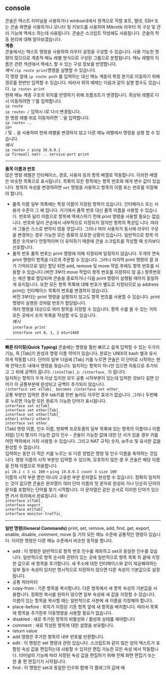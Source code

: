 ## console
콘솔은 텍스트 터미널을 사용하거나 winbox내에서 원격으로 직렬 포트, 텔넷, SSH 또는 콘솔 화면을 사용하거나 모니터 및 키보드를 사용하여 Mikrotik 라우터
의 구성 및 관리 기능에 액세스 하는데 사용됩니다. 콘솔은 스크립트 작성에도 사용됩니다. 콘솔의 작동 원리에 대해 알아보겠습니다. <br>
**계층** <br>
콘솔에서는 텍스트 명령을 사용하여 라우터 설정을 구성할 수 있습니다. 사용 가능한 명령이 많으므로 계층적 메뉴 레벨 방식으로 구성된 그룹으로 분할됩니다.
메뉴 레벨의 이름은 관련 섹션에서 액세스 할 수 있는 구성 정보를 반영합니다. <br>
*예시* `/ip route print`명령을 실행할 수 있습니다. <br>
각 명령 앞에 `ip route path` 를 입력하는 대신 메뉴 계층의 특정 분기로 이동하기 위해 경로를 한번만 입력할 수 있습니다. 따라서 위의 예제는 다음과 같이 
실행 할수도 있습니다. `ip route> print` <br>
현재 메뉴 계층 구조의 위치를 반영하기 위해 프롬프트가 변경됩니다. 최상위 레벨로 다시 이동하려면 '/'를 입력합니다. <br>
`ip route` <br>
`ip route> /` 입력시 /로 다시 변경됩니다. <br> 
한 명령 레벨 위로 이동하려면 '..'을 입력합니다. <br>
`ip route> ..` <br>
`ip>` <br>
/ 및 .. 을 사용하여 현재 레벨을 변경하지 않고 다른 메뉴 레벨에서 명령을 실행 할 수 있습니다. <br>
*예시* <br>
`ip route> / ping 10.0.0.1` <br>
`ip firewall nat> .. service-port print` <br>

-----
**품목 이름과 번호** <br>
많은 명령 레벨은 인터페이스, 경로, 사용자 등의 항목 배열로 작동합니다. 이러한 배열은 비슷한 목록으로 표시됩니다. 목록의 모든 항목에는 항목 번호와 매개
변수 값이 있습니다. 항목의 속성을 변경하려면 `set` 명령을 사용하고 항목의 이름 또는 번호를 지정해야 합니다. <br>
- 품목 이름
일부 목록에는 특정 이름이 지정된 항목이 있습니다. 인터페이스 또는 사용자 수준이 그 예 입니다. 거기에서 품목 번호 대신 품목 이름을 사용할 수 있습니
다. 번호와 달리 이름으로 항목에 액세스하기 전에 print 명령을 사용할 필요는 없습니다. 번호와 달리 콘손에서 내부적으로 지정되지 않지만 항목의 특성입
니다. 따라서 그들은 스스로 변하지 않을 것입니다. 그러나 여러 사용자가 동시에 라우터 구성을 변경하는 경우 가능한 모든 종류의 모호한 상황이 있습니다.
일반적으로 항목 이름은 숫자보다 안정적이며 더 유익하기 때문에 콘솔 스크립트를 작성할 때 숫자보다 선호합니다. <br>
- 품목 번호
품목 번호는 print 명령에 의해 지정되며 일정하지 않습니다. 두개의 연속 print 명령이 항목을 다르게 주문할 수 있습니다. 그러나 마지막 print 명령의 결
과 가 기억되므로 일단 할당 되면 add, remove 및 move 작업 후에도 항목 번호를 사용할 수 있습니다.(버전 3부터 move 작업이 항목 번호를 지정하지 않
음.) 항목번호는 세션 별로 할당되며 콘솔을 종료하거나 다음 print 명령이 실행될 때까지 동일하게 유지됩니다. 또한 모든 항목 목록에 대해 번호가 별도로 
지정되므로 ip address print는 인터페이스 목록의 번호를 변경하지 않습니다. <br>
버전 3부터는 print 명령을 실행하지 않고도 항목 번호를 사용할 수 있습니다. print명령이 실행된 것처럼 번호가 할당됩니다. <br>
여러 명령을 대상으로 여러 항목을 지정할 수 있습니다. 항목 수를 쓸 수 있는 거의 모든 곳에서 숫자 목록을 작성할 수도 있습니다. <br>
*예시* <br>
`interface print` <br>
`interface set 0, 1, 2 mtu+1460` <br>

-----
**빠른 타이핑(Quick Typing)**
콘솔에는 명령을 훨씬 빠르고 쉽게 입력할 수 있는 두가지 기능, 즉 [Tab]키 완성과 명령 이름 약어가 있습니다. 완료는 UNIX의 bash 쉘과 유사하게 작동합
니다. 단어의 일부 다음에 [Tab] 키를 누르면 콘솔은 이 단어로 시작하는 현재 컨텍스트 내에서 명령을 찾습니다. 일치하는 항목이 하나만 있으면 자동으로 
추가되고 그 뒤에 공백이 옵니다. `/inte[Tab]_는 /interface_` 가 됩니다. <br>
일치하는 항목이 두개 이상 있지만 모두 공통 시작부분이 있는데 입력한 것보다 길면 단어가 이 공통부분에 완성되고 공백이 추가되지 않습니다. <br>
`/interface set e[Tab]_ becomes /interface set ether_` <br>
공통 부분만 입력한 경우 tab키를 한번 눌러도 아무런 효과가 없습니다. 그러나 두번째로 누르면 가능한 모든 완료가 가능한 단어가 표시됩니다. <br>
`interface set e[Tab]_` <br>
`interface set ether[Tab]_` <br>
`interface set ether[Tab]_` <br>
`ether1 ether2 ether3` <br>
`interface set ether_` <br>
[Tab] 명령 이름, 인수 이름, 방화벽 프로토콜의 일부 목록에 있는 항목의 이름이나 이름처럼( 단지 몇가지 가능한 값이 인수 - 콘솔이 가능한 값에 대한 단
서가 있을 경우 키를 어떤 맥락에서 거의 사용할 수 있습니다. 그리고 NAT 규칙) 숫자, ip주소 및 유사한 값을 완성할 수 없습니다. <br>
입력하는 동안 더 적은 키를 누르는 또 다른 방법은 명령 및 인수 이름을 축약하는 것입니다. 명령 이름의 시작 부분만 입력할 수 있으며, 모호하지 않은 경
우 콘솔은 해당 이름을 전체 이름으로 허용합니다. <br>
`pi 10.1 c 3 si 100` = `ping 10.0.0.1 count 3 size 100` <br>
이름의 시작 부분 뿐만 아니라 고유한 부분 문자열도 완성할 수 있습니다. 정확히 일치하는 것이 없으면 콘솔은 문자열이 여러 단어 이름의 첫 문자로 완성되
거나 단순히 단어의 문자를 포함하는 단어를 찾기 시작합니다. 이 문자열은 같은 순서로 이러한 단어가 있으면 커서 위치에서 완료됩니다.
*예시* <br>
`interface x[Tab]_` <br>
`interface export_` <br>
`interface mt[Tab]_` <br>
`interface monitor-traffic_` <br>

-----
**일반 명령(General Commands)**
print, set, remove, add, find, get, export, enable, disable, comment, move 등 거의 모든 메뉴 수준에 공통적인 명령이 있습니다. 이러한 명령은 
다른 메뉴 수준에서 비슷한 동작을 합니다. <br>
- add : 이 명령은 일반적으로 항목 번호 인수를 제외하고 set과 동일한 인수를 갖습니다. 일반적으로 항목 순서와 관련이 있는 곳에 일반적으로 항목 목록
의 끝에 지정한 값으로 새 항목을 추가합니다. 새 주소에 대한 인터페이스와 같이 제공해야하는 일부 필수 속성이 있지만 명시적으로 지정하지 않으면 다른 
속성이 기본값으로 설정됩니다. <br>
- 공통 파라미터
- copy-from : 기존 항목을 복사합니다. 다른 항목에서 새 항목 속성의 기본값을 사용합니다. 정확한 복사를 원하지 않으면 일부 속성에 새 값을 지정할 수 
있습니다. 이름이 있는 항목을 복사할 때는 일반적으로 사본에 새 이름을 지정해야 합니다. <br>
- place-before : 위치가 지정된 기존 항목 앞에 새 항목을 배치합니다. 따라서 목록에 항목을 추가한후 이동명령을 사용할 필요가 없습니다.
- disabled : 새로 추가된 항목의 비활성화 / 활성화 상태를 제어합니다
- comment : 새로 작성된 항목에 대한 설명을 보유합니다.
- return value
- add 명령은 추가한 항목의 내부 번호를 반환합니다.
- edit : 이 명령은 set 명령과 관련 있습니다. 스크립트와 같이 많은 양의 텍스트가 포함된 속성 값을 편집하는데 사용할 수 있지만 편집 가능한 모든 속성
에서 작동합니다. 터미널의 기능에 따라 지정된 속성 값을 편집하기 위해 전체 화면 편집기 또는 한 줄 편 편집기가 시작됩니다.
- find : 이 명령은 set과 동일한 인수와 함께 각 플래그의 값에 때
